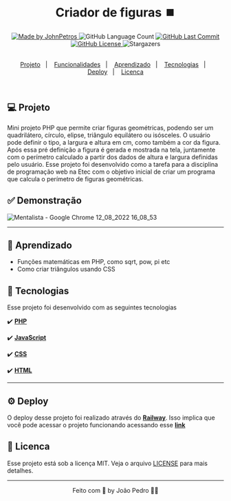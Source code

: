 <h1 align="center">
  Criador de figuras ⏹️
</h1>

<div align="center">
   <a href="https://github.com/JohnPetros">
      <img alt="Made by JohnPetros" src="https://img.shields.io/badge/made%20by-JohnPetros-blueviolet">
   </a>
   <img alt="GitHub Language Count" src="https://img.shields.io/github/languages/count/JohnPetros/mentalista">
   <a href="https://github.com/JohnPetros/mentalista/commits/main">
      <img alt="GitHub Last Commit" src="https://img.shields.io/github/last-commit/JohnPetros/mentalista">
   </a>
  </a>
   </a>
   <a href="https://github.com/JohnPetros/mentalista/blob/main/LICENSE.md">
      <img alt="GitHub License" src="https://img.shields.io/github/license/JohnPetros/mentalista">
   </a>
    <img alt="Stargazers" src="https://img.shields.io/github/stars/JohnPetros/mentalista?style=social">
</div>

<br>

<p align="center">
  <a href="#-projeto">Projeto</a>&nbsp;&nbsp;&nbsp;|&nbsp;&nbsp;&nbsp;
  <a href="#-funcionalidades">Funcionalidades</a>&nbsp;&nbsp;&nbsp;|&nbsp;&nbsp;&nbsp;
  <a href="#-aprendizado">Aprendizado</a>&nbsp;&nbsp;&nbsp;|&nbsp;&nbsp;&nbsp;
  <a href="#-tecnologias">Tecnologias</a>&nbsp;&nbsp;&nbsp;|&nbsp;&nbsp;&nbsp;
  <a href="#-deploy">Deploy</a>&nbsp;&nbsp;&nbsp;|&nbsp;&nbsp;&nbsp;
  <a href="#-licenca">Licenca</a>
</p>

<br>

## 💻 Projeto

Mini projeto PHP que permite criar figuras geométricas, podendo ser um quadrilátero, círculo, elipse, triângulo equilátero ou isósceles. O usuário pode definir o tipo, a largura e altura em cm, como também a cor da figura. Após essa pré definição a figura é gerada e mostrada na tela, juntamente com o perímetro calculado a partir dos dados de altura e largura definidas pelo usuário. Esse projeto foi desenvolvido como a tarefa para a disciplina de programação web na Etec com o objetivo inicial de criar um programa que calcula o perímetro de figuras geométricas. 

## ✅ Demonstração
![Mentalista - Google Chrome 12_08_2022 16_08_53](https://user-images.githubusercontent.com/93893533/184433131-1b38ad76-1587-4f7f-9610-7054e69c859a.png)

---

## 📖 Aprendizado
- Funções matemáticas em PHP, como sqrt, pow, pi etc
- Como criar triângulos usando CSS 

## 🚀 Tecnologias
Esse projeto foi desenvolvido com as seguintes tecnologias

✔️ **[PHP](https://www.php.net/)**

✔️ **[JavaScript](https://developer.mozilla.org/pt-BR/docs/Web/JavaScript)**

✔️ **[CSS](https://developer.mozilla.org/pt-BR/docs/Web/CSS)**

✔️ **[HTML](https://developer.mozilla.org/pt-BR/docs/Web/HML)**

---

## ⚙️ Deploy

O deploy desse projeto foi realizado através do **[Railway](https://railway.app/)**. Isso implica que você pode acessar o projeto funcionando acessando esse **[link](mentalista-production.up.railway.app/)**

## 📝 Licenca

Esse projeto está sob a licença MIT. Veja o arquivo [LICENSE](LICENSE) para mais detalhes.

---

<p align="center">
   Feito com 💜 by João Pedro 👋🏻
</p>

